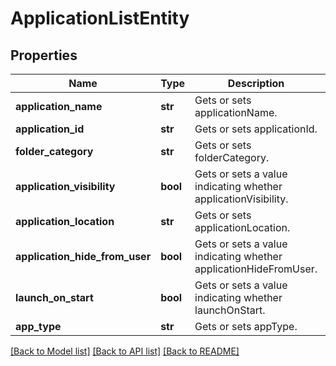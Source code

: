 # ApplicationListEntity

## Properties
Name | Type | Description | Notes
------------ | ------------- | ------------- | -------------
**application_name** | **str** | Gets or sets applicationName. | [optional] 
**application_id** | **str** | Gets or sets applicationId. | [optional] 
**folder_category** | **str** | Gets or sets folderCategory. | [optional] 
**application_visibility** | **bool** | Gets or sets a value indicating whether applicationVisibility. | [optional] 
**application_location** | **str** | Gets or sets applicationLocation. | [optional] 
**application_hide_from_user** | **bool** | Gets or sets a value indicating whether applicationHideFromUser. | [optional] 
**launch_on_start** | **bool** | Gets or sets a value indicating whether launchOnStart. | [optional] 
**app_type** | **str** | Gets or sets appType. | [optional] 

[[Back to Model list]](../README.md#documentation-for-models) [[Back to API list]](../README.md#documentation-for-api-endpoints) [[Back to README]](../README.md)


